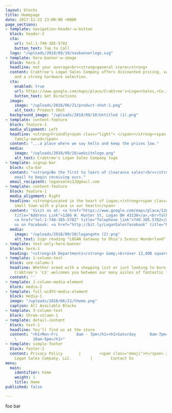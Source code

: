 ```yaml
---
layout: blocks
title: Homepage
date: 2017-11-22 23:00:00 +0000
page_sections:
- template: navigation-header-w-button
  block: header-2
  cta:
    url: tel:1-740-385-5782
    button_text: Tap to Call
  logo: "/uploads/2018/09/10/navbannerlogo.svg"
- template: hero-banner-w-image
  block: hero-2
  headline: not your average<br><strong>general store</strong>
  content: Crabtree's Logan Sales Company offers discounted pricing, variety of product
    and a strong hardware selection.
  cta:
    enabled: true
    url: https://www.google.com/maps/place/Crabtree's+Logan+Sales,+Co.+(LS)/@39.543473,-82.4283297,17z/data=!3m1!4b1!4m5!3m4!1s0x8847efb15f380f49:0x251ab97333f97024!8m2!3d39.543473!4d-82.426141
    button_text: Get Directions
  image:
    image: "/uploads/2018/06/21/product-shot-1.png"
    alt_text: Product Shot
  background_image: "/uploads/2018/09/10/Untitled (1).png"
- template: content-feature
  block: feature-1
  media_alignment: Left
  headline: <strong>Friendly<span class="light"> </span></strong><span class="light">&amp;
    family-owned</span>
  content: "...a place where we say hello and keep the prices low."
  media:
    image: "/uploads/2018/09/10/websitelogo.png"
    alt_text: Crabtree's Logan Sales Company logo
- template: signup-bar
  block: cta-bar
  content: "<strong>Be the first to learn of clearance sales!<br></strong>Submit your
    email to begin receiving ours."
  email_recipient: logansales12@gmail.com
- template: content-feature
  block: feature-1
  media_alignment: Right
  headline: <strong>Located in the heart of Logan;</strong><span class="light"> a
    small town with a place in our hearts</span>
  content: 'Visit us at: <a href="https://www.google.com/maps/place/1266+W+Hunter+St,+Logan,+OH+43138/data=!4m2!3m1!1s0x8847efb15bb54d93:0x48529c3f336592e4?sa=X&amp;ved=2ahUKEwiFwqebyK_dAhWY14MKHSaEBTcQ8gEwAHoECAAQAQ"
    title="Address Link">1266 W. Hunter St, Logan OH 43138</a>,<br>Talk to us by dialing:
    <a href="tel:1-740-385-5782" title="Telephone link">740.385.5782</a>.<br>Like
    us on Facebook: <a href="http://bit.ly/LoganSalesfacebook" title="http://bit.ly/LoganSalesfacebook">http://bit.ly/LoganSalesfacebook</a>'
  media:
    image: "/uploads/2018/09/10/logangate (2).png"
    alt_text: Sign reading "LOGAN Gateway to Ohio's Scenic Wonderland"
- template: text-only-hero-banner
  block: hero-1
  heading: "<strong>16 Departments</strong> &amp;<br>over 12,000 square feet of shopping"
- template: 1-column-text
  block: one-column-1
  headline: Whether armed with a shopping list or just looking to burn some time,
    Crabtree's 'LS' welcomes you between our many aisles of fantastic finds.
  content: ''
- template: 2-column-media-element
  block: media-2
- template: full-width-media-element
  block: media-1
  image: "/uploads/2018/06/21/theme.png"
  caption: All Available Blocks
- template: 3-column-text
  block: three-column-1
- template: detail-content
  block: text-1
  headline: You'll find us at the store
  content: "<h1>Mon-Fri        8am - 7pm</h1><h1>Saturday      9am-7pm</h1><h1>Sunday
    \       10am-5pm</h1>"
- template: simple-footer
  block: footer-1
  content: Privacy Policy       |        <span class="emoji">©️</span> 2018 Crabtree's
    Logan Sales Company, LLC.        |        Contact Us
menu:
  main:
    identifier: home
    weight: 1
    title: Home
published: false

---
```

foo bar